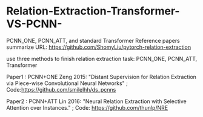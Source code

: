 # Relation-Extraction-Transformer-VS-PCNN-
PCNN_ONE, PCNN_ATT, and standard Transformer
Reference papers summarize URL: https://github.com/ShomyLiu/pytorch-relation-extraction

use three methods to finish relation extraction task: PCNN_ONE, PCNN_ATT, Transformer

Paper1 : PCNN+ONE Zeng 2015: "Distant Supervision for Relation Extraction via Piece-wise Convolutional Neural Networks" ; Code:https://github.com/smilelhh/ds_pcnns

Paper2 : PCNN+ATT Lin 2016: "Neural Relation Extraction with Selective Attention over Instances." ; Code: https://github.com/thunlp/NRE
